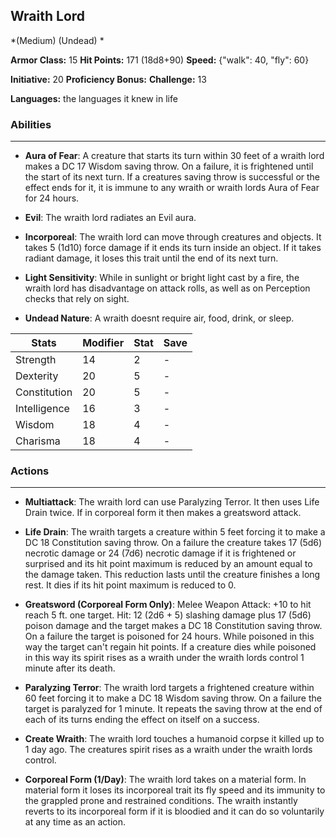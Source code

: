## Wraith Lord
*(Medium) (Undead) *

**Armor Class:** 15
**Hit Points:** 171 (18d8+90)
**Speed:** {"walk": 40, "fly": 60}

**Initiative:** 20
**Proficiency Bonus:**
**Challenge:** 13

**Languages:** the languages it knew in life

### Abilities
 --- 
- **Aura of Fear**: A creature that starts its turn within 30 feet of a wraith lord makes a DC 17 Wisdom saving throw. On a failure, it is frightened until the start of its next turn. If a creatures saving throw is successful or the effect ends for it, it is immune to any wraith or wraith lords Aura of Fear for 24 hours.

- **Evil**: The wraith lord radiates an Evil aura.

- **Incorporeal**: The wraith lord can move through creatures and objects. It takes 5 (1d10) force damage if it ends its turn inside an object. If it takes radiant damage, it loses this trait until the end of its next turn.

- **Light Sensitivity**: While in sunlight or bright light cast by a fire, the wraith lord has disadvantage on attack rolls, as well as on Perception checks that rely on sight.

- **Undead Nature**: A wraith doesnt require air, food, drink, or sleep.



| Stats | Modifier | Stat | Save
| ---- | ---- | ---- | ---- |
| Strength | 14 | 2 | - |
| Dexterity | 20 | 5 | - |
| Constitution | 20 | 5 | - |
| Intelligence | 16 | 3 | - |
| Wisdom | 18 | 4 | - |
| Charisma | 18 | 4 | - |

### Actions
 --- 
- **Multiattack**: The wraith lord can use Paralyzing Terror. It then uses Life Drain twice. If in corporeal form  it then makes a greatsword attack.

- **Life Drain**: The wraith targets a creature within 5 feet  forcing it to make a DC 18 Constitution saving throw. On a failure  the creature takes 17 (5d6) necrotic damage  or 24 (7d6) necrotic damage if it is frightened or surprised  and its hit point maximum is reduced by an amount equal to the damage taken. This reduction lasts until the creature finishes a long rest. It dies if its hit point maximum is reduced to 0.

- **Greatsword (Corporeal Form Only)**: Melee Weapon Attack: +10 to hit  reach 5 ft.  one target. Hit: 12 (2d6 + 5) slashing damage plus 17 (5d6) poison damage  and the target makes a DC 18 Constitution saving throw. On a failure  the target is poisoned for 24 hours. While poisoned in this way  the target can't regain hit points. If a creature dies while poisoned in this way  its spirit rises as a wraith under the wraith lords control 1 minute after its death.

- **Paralyzing Terror**: The wraith lord targets a frightened creature within 60 feet  forcing it to make a DC 18 Wisdom saving throw. On a failure  the target is paralyzed for 1 minute. It repeats the saving throw at the end of each of its turns  ending the effect on itself on a success.

- **Create Wraith**: The wraith lord touches a humanoid corpse it killed up to 1 day ago. The creatures spirit rises as a wraith under the wraith lords control.

- **Corporeal Form (1/Day)**: The wraith lord takes on a material form. In material form  it loses its incorporeal trait  its fly speed  and its immunity to the grappled  prone  and restrained conditions. The wraith instantly reverts to its incorporeal form if it is bloodied  and it can do so voluntarily at any time as an action.


